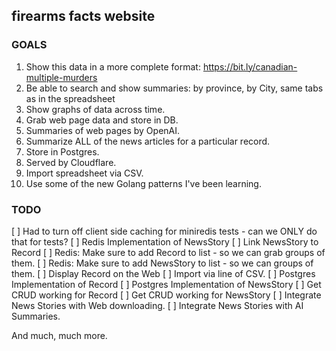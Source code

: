 ## firearms facts website

### GOALS

1. Show this data in a more complete format: https://bit.ly/canadian-multiple-murders
2. Be able to search and show summaries: by province, by City, same tabs as in the spreadsheet
3. Show graphs of data across time.
4. Grab web page data and store in DB.
5. Summaries of web pages by OpenAI.
6. Summarize ALL of the news articles for a particular record.
7. Store in Postgres.
8. Served by Cloudflare.
9. Import spreadsheet via CSV.
10. Use some of the new Golang patterns I've been learning.

### TODO
[ ] Had to turn off client side caching for miniredis tests - can we ONLY do that for tests?
[ ] Redis Implementation of NewsStory
[ ] Link NewsStory to Record
[ ] Redis: Make sure to add Record to list - so we can grab groups of them.
[ ] Redis: Make sure to add NewsStory to list - so we can groups of them.
[ ] Display Record on the Web
[ ] Import via line of CSV.
[ ] Postgres Implementation of Record
[ ] Postgres Implementation of NewsStory
[ ] Get CRUD working for Record
[ ] Get CRUD working for NewsStory
[ ] Integrate News Stories with Web downloading.
[ ] Integrate News Stories with AI Summaries.

And much, much more.